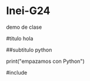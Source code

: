 # Inei-G24

demo de clase

#titulo
hola

##subtitulo
python

print("empazamos con Python")


#include<iostream>
